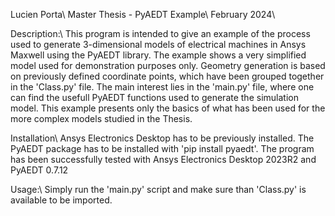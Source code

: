 Lucien Porta\\
Master Thesis - PyAEDT Example\\
February 2024\\

Description:\\
This program is intended to give an example of the process used to generate 3-dimensional models of electrical machines in Ansys Maxwell using the PyAEDT library.
The example shows a very simplified model used for demonstration purposes only.
Geometry generation is based on previously defined coordinate points, which have been grouped together in the 'Class.py' file.
The main interest lies in the 'main.py' file, where one can find the usefull PyAEDT functions used to generate the simulation model.
This example presents only the basics of what has been used for the more complex models studied in the Thesis.

Installation\\
Ansys Electronics Desktop has to be previously installed.
The PyAEDT package has to be installed with 'pip install pyaedt'.
The program has been successfully tested with Ansys Electronics Desktop 2023R2 and PyAEDT 0.7.12

Usage:\\
Simply run the 'main.py' script and make sure than 'Class.py' is available to be imported.
